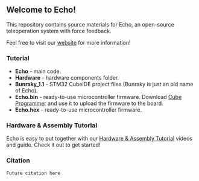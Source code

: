 ## Welcome to Echo!
This repository contains source materials for Echo, an open-source teleoperation system with force feedback.

Feel free to visit our [website](https://eterwait.github.io/Echo/) for more information!


### Tutorial

- **Echo** - main code.
- **Hardware** - hardware components folder.
- **Bunraky_1.1** - STM32 CubeIDE project files (Bunraky is just an old name of Echo).
- **Echo.bin** - ready-to-use microcontroller firmware. Download [Cube Programmer](https://www.st.com/en/development-tools/stm32cubeprog.html) and use it to upload the firmware to the board.
- **Echo.hex** - ready-to-use microcontroller firmware.

### Hardware & Assembly Tutorial

Echo is easy to put together with our [Hardware & Assembly Tutorial](https://eterwait.github.io/Echo/Hardware) videos and guide. Check it out to get started!

### Citation

```
Future citation here
```

